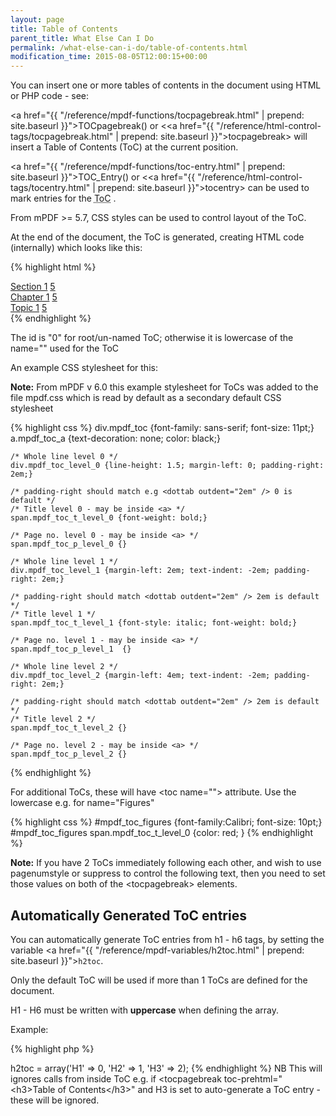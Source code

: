 ```yaml
---
layout: page
title: Table of Contents
parent_title: What Else Can I Do
permalink: /what-else-can-i-do/table-of-contents.html
modification_time: 2015-08-05T12:00:15+00:00
---
```


You can insert one or more tables of contents in the document using HTML or PHP code - see:

<a href="{{ "/reference/mpdf-functions/tocpagebreak.html" | prepend: site.baseurl }}">TOCpagebreak()</a> or
&lt;<a href="{{ "/reference/html-control-tags/tocpagebreak.html" | prepend: site.baseurl }}">tocpagebreak</a>&gt;
will insert a Table of Contents (ToC) at the current position.

<a href="{{ "/reference/mpdf-functions/toc-entry.html" | prepend: site.baseurl }}">TOC_Entry()</a> or
&lt;<a href="{{ "/reference/html-control-tags/tocentry.html" | prepend: site.baseurl }}">tocentry</a>&gt; can be used
to mark entries for the <acronym title="Table of Contents">ToC</acronym> .

From mPDF >= 5.7, CSS styles can be used to control layout of the ToC.

At the end of the document, the ToC is generated, creating HTML code (internally) which looks like this:

{% highlight html %}
<div class="mpdf_toc" id="mpdf_toc_0">
    <div class="mpdf_toc_level_0">
        <a class="mpdf_toc_a" href="#__mpdfinternallink_1"><span class="mpdf_toc_t_level_0">Section 1</span></a>
        <dottab outdent="2em" />
        <a class="mpdf_toc_a" href="#__mpdfinternallink_1"><span class="mpdf_toc_p_level_0">5</span></a>
    </div>
    <div class="mpdf_toc_level_1">
        <a class="mpdf_toc_a" href="#__mpdfinternallink_2"><span class="mpdf_toc_t_level_1">Chapter 1</span></a>
        <dottab outdent="2em" />
        <a class="mpdf_toc_a" href="#__mpdfinternallink_2"><span class="mpdf_toc_p_level_1">5</span></a>
    </div>
    <div class="mpdf_toc_level_2">
        <a class="mpdf_toc_a" href="#__mpdfinternallink_3"><span class="mpdf_toc_t_level_2">Topic 1</span></a>
        <dottab outdent="2em" />
        <a class="mpdf_toc_a" href="#__mpdfinternallink_3"><span class="mpdf_toc_p_level_2">5</span></a>
    </div>
</div>
{% endhighlight %}

The id is "0" for root/un-named ToC; otherwise it is lowercase of the name="" used for the ToC

An example CSS stylesheet for this:

<div class="alert alert-info" role="alert">
    <strong>Note:</strong> From mPDF v 6.0 this example stylesheet for ToCs
    was added to the file <span class="filename">mpdf.css</span> which is read by default as a secondary default
    CSS stylesheet
</div>

{% highlight css %}
    div.mpdf_toc {font-family: sans-serif; font-size: 11pt;}
    a.mpdf_toc_a  {text-decoration: none; color: black;}
    
    /* Whole line level 0 */
    div.mpdf_toc_level_0 {line-height: 1.5; margin-left: 0; padding-right: 2em;}
    
    /* padding-right should match e.g <dottab outdent="2em" /> 0 is default */
    /* Title level 0 - may be inside <a> */
    span.mpdf_toc_t_level_0 {font-weight: bold;}
    
    /* Page no. level 0 - may be inside <a> */
    span.mpdf_toc_p_level_0 {}
    
    /* Whole line level 1 */
    div.mpdf_toc_level_1 {margin-left: 2em; text-indent: -2em; padding-right: 2em;}
   
    /* padding-right should match <dottab outdent="2em" /> 2em is default */
    /* Title level 1 */
    span.mpdf_toc_t_level_1 {font-style: italic; font-weight: bold;}
    
    /* Page no. level 1 - may be inside <a> */
    span.mpdf_toc_p_level_1  {}
    
    /* Whole line level 2 */
    div.mpdf_toc_level_2 {margin-left: 4em; text-indent: -2em; padding-right: 2em;}
    
    /* padding-right should match <dottab outdent="2em" /> 2em is default */
    /* Title level 2 */
    span.mpdf_toc_t_level_2 {}
    
    /* Page no. level 2 - may be inside <a> */
    span.mpdf_toc_p_level_2 {}
{% endhighlight %}

For additional ToCs, these will have &lt;toc name=""&gt; attribute. Use the lowercase e.g. for name="Figures"

{% highlight css %}
    #mpdf_toc_figures {font-family:Calibri; font-size: 10pt;}
    #mpdf_toc_figures span.mpdf_toc_t_level_0 {color: red; }
{% endhighlight %}

<div class="alert alert-info" role="alert">
    <strong>Note:</strong> If you have 2 ToCs immediately following each other,
    and wish to use pagenumstyle or suppress to control the following text, then you need to set those values on both
    of the &lt;tocpagebreak&gt; elements.
</div>

## Automatically Generated ToC entries

You can automatically generate ToC entries from h1 - h6 tags, by setting the variable
<a href="{{ "/reference/mpdf-variables/h2toc.html" | prepend: site.baseurl }}">`h2toc`</a>.

Only the default ToC will be used if more than 1 ToCs are defined for the document.

H1 - H6 must be written with **uppercase** when defining the array.

Example:

{% highlight php %}
<?php

$mpdf->h2toc = array('H1' => 0, 'H2' => 1, 'H3' => 2);
{% endhighlight %}

NB This will ignores calls from inside ToC e.g. if &lt;tocpagebreak toc-prehtml="&lt;h3&gt;Table of Contents&lt;/h3&gt;"
and H3 is set to auto-generate a ToC entry - these will be ignored.


